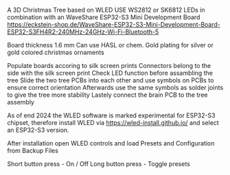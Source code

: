 A 3D Christmas Tree based on WLED
USE WS2812 or SK6812 LEDs in combination with an WaveShare ESP32-S3 Mini Development Board
https://eckstein-shop.de/WaveShare-ESP32-S3-Mini-Development-Board-ESP32-S3FH4R2-240MHz-24GHz-Wi-Fi-Bluetooth-5

Board thickness 1.6 mm
Can use HASL or chem. Gold plating for silver or gold colored christmas ornaments

Populate boards accoring to silk screen prints
Connectors belong to the side with the silk screen print
Check LED function before assambling the tree
Slide the two tree PCBs into each other and use symbols on PCBs to ensure correct orientation
Afterwards use the same symbols as solder joints to give the tree more stability
Lastely connect the brain PCB to the tree assembly

As of end 2024 the WLED software is marked experimental for ESP32-S3 chipset, therefore install WLED via 
https://wled-install.github.io/
and select an ESP32-S3 version.

After installation open WLED controls and load Presets and Configuration from Backup Files

Short button press - On / Off
Long button press - Toggle presets
